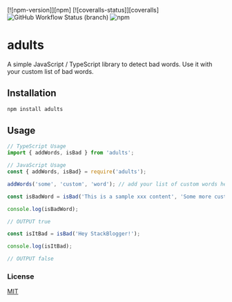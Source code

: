 [![npm-version]][npm] [![coveralls-status]][coveralls] ![GitHub Workflow Status (branch)](https://img.shields.io/github/actions/workflow/status/stackblogger/adults/master.yml?style=flat-square&logo=github&color=success)
![npm](https://img.shields.io/npm/v/adults?style=flat-square&color=success&logo=npm)

# adults

A simple JavaScript / TypeScript library to detect bad words. Use it with your custom list of bad words.

## Installation

```bash
npm install adults
```

## Usage

```typescript
// TypeScript Usage
import { addWords, isBad } from 'adults';

// JavaScript Usage
const { addWords, isBad} = require('adults');

addWords('some', 'custom', 'word'); // add your list of custom words here

const isBadWord = isBad('This is a sample xxx content', 'Some more custom word content here');

console.log(isBadWord);

// OUTPUT true

const isItBad = isBad('Hey StackBlogger!');

console.log(isItBad);

// OUTPUT false
```

### License

[MIT](https://choosealicense.com/licenses/mit/)
